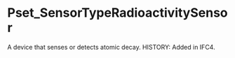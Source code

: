 # Pset_SensorTypeRadioactivitySensor

A device that senses or detects atomic decay. HISTORY: Added in <!-- end of definition -->IFC4.
